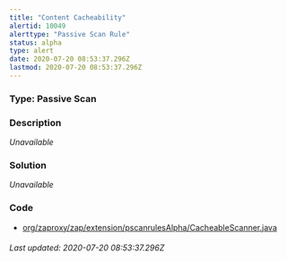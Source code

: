 ```yaml
---
title: "Content Cacheability"
alertid: 10049
alerttype: "Passive Scan Rule"
status: alpha
type: alert
date: 2020-07-20 08:53:37.296Z
lastmod: 2020-07-20 08:53:37.296Z
---
```

### Type: Passive Scan

### Description
_Unavailable_

### Solution

_Unavailable_

### Code

 * [org/zaproxy/zap/extension/pscanrulesAlpha/CacheableScanner.java](https://github.com/zaproxy/zap-extensions/blob/master/addOns/pscanrulesAlpha/src/main/java/org/zaproxy/zap/extension/pscanrulesAlpha/CacheableScanner.java)

###### Last updated: 2020-07-20 08:53:37.296Z
